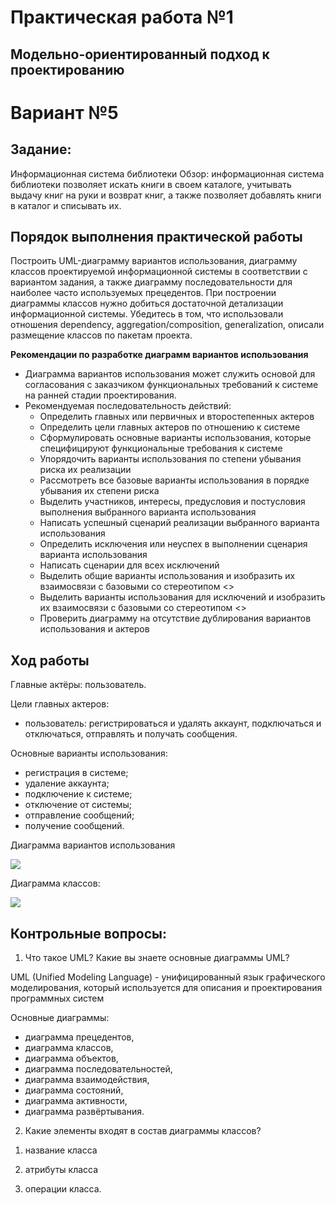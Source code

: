 # Практическая работа №1

## Модельно-ориентированный подход к проектированию

# Вариант №5

## Задание:

Информационная система библиотеки Обзор: информационная система библиотеки позволяет искать книги в своем каталоге, учитывать выдачу книг на руки и возврат книг, а также позволяет добавлять книги в каталог и списывать их.

## Порядок выполнения практической работы

Построить UML-диаграмму вариантов использования, диаграмму классов проектируемой информационной системы в соответствии с вариантом задания, а также диаграмму последовательности для наиболее часто используемых прецедентов. При построении диаграммы классов нужно добиться достаточной детализации информационной системы. Убедитесь в том, что использовали отношения dependency, aggregation/composition, generalization, описали размещение классов по пакетам проекта.

**Рекомендации по разработке диаграмм вариантов использования**

-   Диаграмма вариантов использования может служить основой для согласования с заказчиком функциональных требований к системе на ранней стадии проектирования.
-   Рекомендуемая последовательность действий:
    -   Определить главных или первичных и второстепенных актеров
    -   Определить цели главных актеров по отношению к системе
    -   Сформулировать основные варианты использования, которые специфицируют функциональные требования к системе
    -   Упорядочить варианты использования по степени убывания риска их реализации
    -   Рассмотреть все базовые варианты использования в порядке убывания их степени риска
    -   Выделить участников, интересы, предусловия и постусловия выполнения выбранного варианта использования
    -   Написать успешный сценарий реализации выбранного варианта использования
    -   Определить исключения или неуспех в выполнении сценария варианта использования
    -   Написать сценарии для всех исключений
    -   Выделить общие варианты использования и изобразить их взаимосвязи с базовыми со стереотипом \<<include>\>
    -   Выделить варианты использования для исключений и изобразить их взаимосвязи с базовыми со стереотипом \<<extend>\>
    -   Проверить диаграмму на отсутствие дублирования вариантов использования и актеров

## Ход работы

Главные актёры: пользователь. 
    
Цели главных актеров:

-   пользователь: регистрироваться и удалять аккаунт, подключаться и отключаться, отправлять и получать сообщения.

Основные варианты использования:

-   регистрация в системе;
-   удаление аккаунта;
-   подключение к системе;
-   отключение от системы;
-   отправление сообщений;
-   получение сообщений.

Диаграмма вариантов использования

![](https://github.com/anyam/TMP/blob/main/lab_1/%D0%B2%D0%B0%D1%80%D0%B8%D0%B0%D0%BD%D1%82%D0%BE%D0%B2.png)

Диаграмма классов:

![](https://github.com/anyam/TMP/blob/main/lab_1/%D0%BA%D0%BB%D0%B0%D1%81%D1%81%D0%BE%D0%B2.png)

## Контрольные вопросы:

1.  Что такое UML? Какие вы знаете основные диаграммы UML?

UML (Unified Modeling Language) - унифицированный язык графического моделирования, который используется для описания и проектирования программных систем

Основные диаграммы:

-   диаграмма прецедентов,
-   диаграмма классов,
-   диаграмма объектов,
-   диаграмма последовательностей,
-   диаграмма взаимодействия,
-   диаграмма состояний,
-   диаграмма активности,
-   диаграмма развёртывания.

2.  Какие элементы входят в состав диаграммы классов?

<!-- -->

1)  название класса

2)  атрибуты класса

3)  операции класса.
